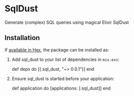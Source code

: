 # SqlDust

Generate (complex) SQL queries using magical Elixir SqlDust

## Installation

If [available in Hex](https://hex.pm/docs/publish), the package can be installed as:

  1. Add sql_dust to your list of dependencies in `mix.exs`:

        def deps do
          [{:sql_dust, "~> 0.0.1"}]
        end

  2. Ensure sql_dust is started before your application:

        def application do
          [applications: [:sql_dust]]
        end
